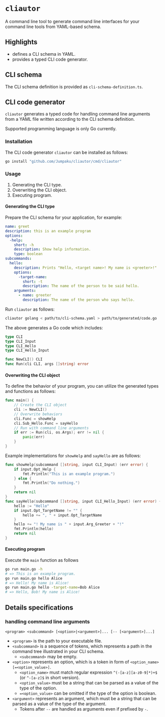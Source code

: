 # `cliautor`

A command line tool to generate command line interfaces for your command line tools from YAML-based schema.

## Highlights

- defines a CLI schema in YAML.
- provides a typed CLI code generator.

## CLI schema

The CLI schema definition is provided as `cli-schema-definition.ts`.

## CLI code generator

`cliautor` generates a typed code for handling command line arguments from a YAML file written according to the CLI schema definition.

Supported programming language is only Go currently.

### Installation

The CLI code generator `cliautor` can be installed as follows:

```sh
go install "github.com/Jumpaku/cliautor/cmd/cliautor"
```

### Usage

1. Generating the CLI type.
2. Overwriting the CLI object.
3. Executing program.

#### Generating the CLI type

Prepare the CLI schema for your application, for example:

```yaml
name: greet
description: this is an example program
options:
  -help:
    short: -h
    description: Show help information.
    type: boolean
subcommands:
  hello:
    description: Prints "Hello, <target name>! My name is <greeter>!"
    options:
      -target-name:
        short: -t
        description: The name of the person to be said hello.
    arguments:
      - name: greeter
        description: The name of the person who says hello.
```

Run `cliautor` as follows:

```sh
cliautor golang < path/to/cli-schema.yaml > path/to/generated/code.go
```

The above generates a Go code which includes:

```go
type CLI 
type CLI_Input 
type CLI_Hello 
type CLI_Hello_Input

func NewCLI() CLI
func Run(cli CLI, args []string) error
```

#### Overwriting the CLI object

To define the behavior of your program, you can utilize the generated types and functions as follows:

```go
func main() {
	// Create the CLI object
	cli := NewCLI()
	// Overwrite behaviors
	cli.Func = showHelp
	cli.Sub_Hello.Func = sayHello
	// Run with command line arguments
	if err := Run(cli, os.Args); err != nil {
		panic(err)
	}
}
```

Example implementations for `showHelp` and `sayHello` are as follows:

```go
func showHelp(subcommand []string, input CLI_Input) (err error) {
	if input.Opt_Help {
		fmt.Println("This is an example program.")
	} else {
		fmt.Println("Do nothing.")
	}
	return nil
}
func sayHello(subcommand []string, input CLI_Hello_Input) (err error) {
	hello := "Hello"
	if input.Opt_TargetName != "" {
		hello += ", " + input.Opt_TargetName
	}
	hello += "! My name is " + input.Arg_Greeter + "!"
	fmt.Println(hello)
	return nil
}
```

#### Executing program

Execute the `main` function as follows

```sh
go run main.go -h
# => This is an example program.
go run main.go hello Alice
# => Hello! My name is Alice!
go run main.go hello -target-name=Bob Alice
# => Hello, Bob! My name is Alice!
```

## Details specifications

### handling command line arguments

```
<program> <subcommand> [<option>|<argument>]... [-- [<argument>]...]
```

- `<program>` is the path to your executable file.
- `<subcommand>` is a sequence of tokens, which represents a path in the command tree illustrated in your CLI schema.
    - `<subcommand>` may be empty.
- `<option>` represents an option, which is a token in form of `<option_name>[=<option_value>]`.
    - `<option_name>` must match regular expression `^(-[a-z][a-z0-9]*)+$` (or `^-[a-z]$` in short version).
    - `<option_value>` must be a string that can be parsed as a value of the type of the option.
    - `=<option_value>` can be omitted if the type of the option is boolean.
- `<argument>` represents an argument, which must be a string that can be parsed as a value of the type of the argument.
    - Tokens after `--` are handled as arguments even if prefixed by `-`.

